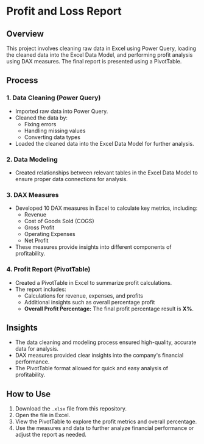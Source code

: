 # Profit and Loss Report

## Overview
This project involves cleaning raw data in Excel using Power Query, loading the cleaned data into the Excel Data Model, and performing profit analysis using DAX measures. The final report is presented using a PivotTable.

## Process

### 1. Data Cleaning (Power Query)
- Imported raw data into Power Query.
- Cleaned the data by:
  - Fixing errors
  - Handling missing values
  - Converting data types
- Loaded the cleaned data into the Excel Data Model for further analysis.

### 2. Data Modeling
- Created relationships between relevant tables in the Excel Data Model to ensure proper data connections for analysis.

### 3. DAX Measures
- Developed 10 DAX measures in Excel to calculate key metrics, including:
  - Revenue
  - Cost of Goods Sold (COGS)
  - Gross Profit
  - Operating Expenses
  - Net Profit
- These measures provide insights into different components of profitability.

### 4. Profit Report (PivotTable)
- Created a PivotTable in Excel to summarize profit calculations.
- The report includes:
  - Calculations for revenue, expenses, and profits
  - Additional insights such as overall percentage profit
  - **Overall Profit Percentage:** The final profit percentage result is **X%**.

## Insights
- The data cleaning and modeling process ensured high-quality, accurate data for analysis.
- DAX measures provided clear insights into the company's financial performance.
- The PivotTable format allowed for quick and easy analysis of profitability.

## How to Use
1. Download the `.xlsx` file from this repository.
2. Open the file in Excel.
3. View the PivotTable to explore the profit metrics and overall percentage.
4. Use the measures and data to further analyze financial performance or adjust the report as needed.
